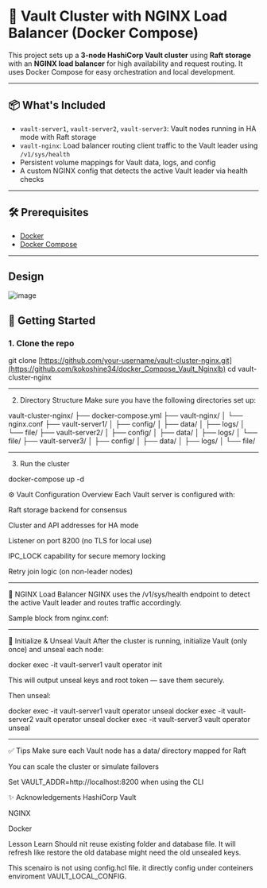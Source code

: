 # 🚪 Vault Cluster with NGINX Load Balancer (Docker Compose)

This project sets up a **3-node HashiCorp Vault cluster** using **Raft storage** with an **NGINX load balancer** for high availability and request routing. It uses Docker Compose for easy orchestration and local development.

---

## 📦 What's Included

- `vault-server1`, `vault-server2`, `vault-server3`: Vault nodes running in HA mode with Raft storage
- `vault-nginx`: Load balancer routing client traffic to the Vault leader using `/v1/sys/health`
- Persistent volume mappings for Vault data, logs, and config
- A custom NGINX config that detects the active Vault leader via health checks

---

## 🛠 Prerequisites

- [Docker](https://www.docker.com/)
- [Docker Compose](https://docs.docker.com/compose/)

---

## Design
![image](https://github.com/user-attachments/assets/c19cb662-692d-4d0d-9c7d-7548943d4192)

## 🚀 Getting Started

### 1. Clone the repo

git clone [https://github.com/your-username/vault-cluster-nginx.git](https://github.com/kokoshine34/docker_Compose_Vault_Nginxlb)
cd vault-cluster-nginx

-------------------------------------------------------------------------------------------------------------
2. Directory Structure
Make sure you have the following directories set up:

vault-cluster-nginx/
├── docker-compose.yml
├── vault-nginx/
│   └── nginx.conf
├── vault-server1/
│   ├── config/
│   ├── data/
│   ├── logs/
│   └── file/
├── vault-server2/
│   ├── config/
│   ├── data/
│   ├── logs/
│   └── file/
├── vault-server3/
│   ├── config/
│   ├── data/
│   ├── logs/
│   └── file/

--------------------------------------------------------------------------------------------------------------
3. Run the cluster

docker-compose up -d


⚙️ Vault Configuration Overview
Each Vault server is configured with:

Raft storage backend for consensus

Cluster and API addresses for HA mode

Listener on port 8200 (no TLS for local use)

IPC_LOCK capability for secure memory locking

Retry join logic (on non-leader nodes)

----------------------------------------------------------------------------------------------------------------
🔀 NGINX Load Balancer
NGINX uses the /v1/sys/health endpoint to detect the active Vault leader and routes traffic accordingly.

Sample block from nginx.conf:

----------------------------------------------------------------------------------------------------------------
🧪 Initialize & Unseal Vault
After the cluster is running, initialize Vault (only once) and unseal each node:

docker exec -it vault-server1 vault operator init

This will output unseal keys and root token — save them securely.

Then unseal:

docker exec -it vault-server1 vault operator unseal <key>
docker exec -it vault-server2 vault operator unseal <key>
docker exec -it vault-server3 vault operator unseal <key>

-------------------------------------------------------------------------------------------------------------------
✅ Tips
Make sure each Vault node has a data/ directory mapped for Raft

You can scale the cluster or simulate failovers

Set VAULT_ADDR=http://localhost:8200 when using the CLI

✨ Acknowledgements
HashiCorp Vault

NGINX

Docker

Lesson Learn
   Should nit reuse existing folder and database file. It will refresh like restore the old database might need the old unsealed keys.

This scenairo is not using config.hcl file. it directly config under conteiners enviroment VAULT_LOCAL_CONFIG.




